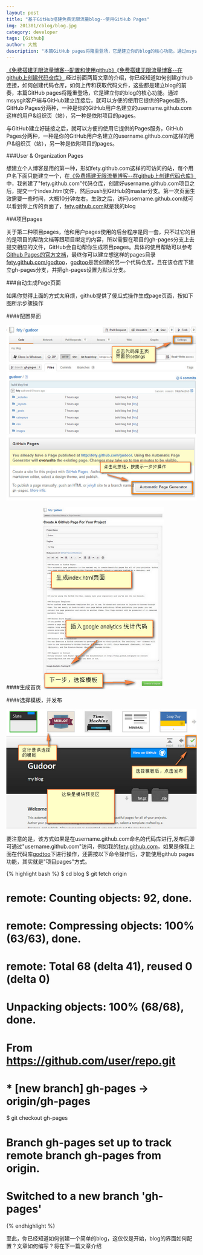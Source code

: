 ```yaml
---
layout: post
title: "基于GitHub搭建免费无限流量blog--使用GitHub Pages"
img: 201301/cblog/blog.jpg
category: developer
tags: [Github]
author: 大熊
description: "本篇GitHub pages将隆重登场，它是建立你的blog的核心功能。通过msysgit客户端与GitHub建立连接后，就可以方便的使用它提供的Pages服务。"
---
```


[《免费搭建无限流量博客--配置和使用github》](http://godtoo.com/blog/2013/01/12/install-msysgit.html)《[免费搭建无限流量博客--在github上创建代码仓库》](http://godtoo.com/blog/2013/01/13/create-repo.html),经过前面两篇文章的介绍，你已经知道如何创建github连接，如何创建代码仓库，如何上传和获取代码文件，这些都是建立blog的前奏，本篇GitHub pages将隆重登场，它是建立你的blog的核心功能。通过msysgit客户端与GitHub建立连接后，就可以方便的使用它提供的Pages服务，GitHub Pages分两种，一种是你的GitHub用户名建立的username.github.com这样的用户&组织页（站），另一种是依附项目的pages。


与GitHub建立好链接之后，就可以方便的使用它提供的Pages服务，GitHub Pages分两种，一种是你的GitHub用户名建立的username.github.com这样的用户&组织页（站），另一种是依附项目的pages。

###User & Organization Pages

想建立个人博客是用的第一种，形如fety.github.com这样的可访问的站，每个用户名下面只能建立一个，在[《免费搭建无限流量博客--在github上创建代码仓库》](http://godtoo.com/blog/2013/01/13/create-repo.html)中，我创建了"fety.github.com"代码仓库，创建好username.github.com项目之后，提交一个index.html文件，然后push到GitHub的master分支。第一次页面生效需要一些时间，大概10分钟左右。生效之后，访问username.github.com就可以看到你上传的页面了，[fety.github.com](http://www.godtoo.com/)就是我的blog

###项目pages

关于第二种项目pages，他和用户pages使用的后台程序是同一套，只不过它的目的是项目的帮助文档等跟项目绑定的内容，所以需要在项目的gh-pages分支上去提交相应的文件，GitHub会自动帮你生成项目pages。具体的使用帮助可以参考[Github Pages的官方文档](https://help.github.com/articles/user-organization-and-project-pages)，最终你可以建立想这样的pages目录[fety.github.com/godtoo](http://www.godtoo.com/)，[godtoo](http://www.godtoo.com/)是我创建的另一个代码仓库，且在该仓库下建立gh-pages分支，并把gh-pages设置为默认分支。

###自动生成Page页面

如果你觉得上面的方式太麻烦，github提供了傻瓜式操作生成page页面，按如下图所示步骤操作

####配置界面

![ALT '创建github blog'](/images/201301/cblog/github_repo_settings.jpg)
![ALT '创建github blog'](/images/201301/cblog/github_auto_create_blog.jpg)

####生成首页
![ALT '创建github blog'](/images/201301/cblog/github_auto_index.jpg)

####选择模板，并发布

![ALT '创建github blog'](/images/201301/cblog/github_auto_template.jpg)

要注意的是，该方式如果是在username.github.com命名的代码库进行,发布后即可通过"username.github.com"访问，例如我的[fety.github.com](http://www.godtoo.com/)，如果是像我上面在代码库[godtoo](http://www.godtoo.com/)下进行操作，还需按以下命令操作后，才能使用github pages功能，其实就是"项目pages"方式。

{% highlight bash %}
$ cd blog
$ git fetch origin
# remote: Counting objects: 92, done.
# remote: Compressing objects: 100% (63/63), done.
# remote: Total 68 (delta 41), reused 0 (delta 0)
# Unpacking objects: 100% (68/68), done.
# From https://github.com/user/repo.git
#  * [new branch]      gh-pages     -> origin/gh-pages

$ git checkout gh-pages
# Branch gh-pages set up to track remote branch gh-pages from origin.
# Switched to a new branch 'gh-pages'
{% endhighlight %}

至此，你已经知道如何创建一个简单的blog，这仅仅是开始，blog的界面如何配置？文章如何编写？将在下一篇文章介绍
